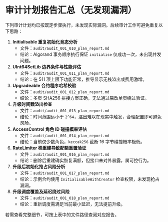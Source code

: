 # 审计计划报告汇总（无发现漏洞）

下列审计计划均已按既定步骤执行，未发现实际漏洞。后续审计工作可避免重复以下思路：

1. **Initialisable 重复初始化竞态分析**  
   - 文件：`audit/audit_001_010_plan_report.md`
   - 结论：Algorand 事务顺序执行保证 `initialise` 仅成功一次，未出现并发问题。
2. **UInt64SetLib 边界条件与性能评估**  
   - 文件：`audit/audit_001_011_plan_report.md`
   - 结论：在 511 项上限下功能正常，推导显示无栈溢出或费用激增。
3. **Upgradeable 合约程序哈希校验**  
   - 文件：`audit/audit_001_012_plan_report.md`
   - 结论：多页 SHA256 拼接方案正确，无法通过篡改单页绕过验证。
4. **升级时间戳溢出检查**  
   - 文件：`audit/audit_001_013_plan_report.md`
   - 结论：时间范围远小于 `2^64`，溢出难以在现实中触发，合理配置即可避免风险。
5. **AccessControl 角色 ID 碰撞概率评估**  
   - 文件：`audit/audit_001_014_plan_report.md`
   - 结论：当前仅少数角色，`keccak256` 截断 16 字节碰撞概率极低。
6. **RateLimiter 桶重建导致配额重置验证**  
   - 文件：`audit/audit_001_016_plan_report.md`
   - 结论：删除后重建确实恢复满额，但接口未对外暴露，属可控行为。
7. **升级后初始化抢占风险分析**  
   - 文件：`audit/audit_001_017_plan_report.md`
   - 结论：示例合约使用 `InitialisableWithCreator` 检查权限，未发现抢占漏洞。
8. **升级调度覆盖及延迟绕过风险**  
   - 文件：`audit/audit_001_018_plan_report.md`
   - 结论：重新调度需满足当前最小延迟，无法提前升级。

若需查看完整细节，可按上表中的文件路径查阅对应报告。
